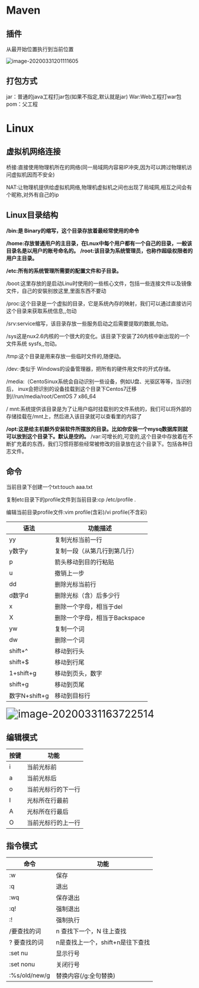 # Maven

## 插件

从最开始位置执行到当前位置

![image-20200331201111605](https://sumomoriaty.oss-cn-beijing.aliyuncs.com/image-20200331201111605.png)

## 打包方式

jar：普通的java工程打jar包(如果不指定,默认就是jar)
War:Web工程打war包
pom：父工程

# Linux

## 虚拟机网络连接

桥接:直接使用物理机所在的网络(同一局域网内容易IP冲突,因为可以跨过物理机访问虚拟机因而不安全)

NAT:让物理机提供给虚拟机网络,物理机虚拟机之间也出现了局域网,相互之间会有个昵称,对外有自己的ip

## Linux目录结构

**/bin:是 Binary的缩写，这个目录存放着最经常使用的命令**

**/home:存放普通用户的主目录，在Lnux中每个用户都有一个自己的目录，一般该目录名是以用户的账号命名的。**
**/root:该目录为系统管理员，也称作超级权限者的用户主目录。**

**/etc:所有的系统管理所需要的配置文件和子目录。**

/boot:这里存放的是启动Linu时使用的一些核心文件，包括一些连接文件以及镜像文件，自己的安裝别放这里,里面东西不要动

/proc:这个目录是一个虚拟的目录，它是系统內存的映射，我们可以通过直接访问这个目录来获取系统信息,,勿动

/srv:service缩写，该目录存放一些服务启动之后需要提取的数据,勿动。

/sys这是nux2.6内核的一个很大的变化。该目录下安装了26内核中新出现的一个文件系统 sysfs,,勿动。

/tmp:这个目录是用来存放一些临时文件的,随便动。

/dev:·类似于 Windows的设备管理器，把所有的硬件用文件的开式存储。

/media:（CentoSinux系统会自动识别一些设备，例如U盘、光驱区等等，当识别后， inux会把识别的设备挂载到这个目录下Centos7迁移到//run/media/root/CentOS 7 x86_64

/ mnt:系统提供该目录是为了让用户临时挂载别的文件系统的，我们可以将外部的存储挂载在/mnt上，然后进入该目录就可以查看里的内容了

**/opt:这是给主机额外安装软件所摆放的目录。比如你安装一个mysq数据库则就可以放到这个目录下。默认是空的。**
/var:可增长的,可变的,这个目录中存放着在不断扩充着的东西，我们习惯将那些经常被修改的目录放在这个目录下。包括各种日志文件。



## 命令

当前目录下创建一个txt:touch aaa.txt

复制etc目录下的profile文件到当前目录:cp /etc/profile  . 

编辑当前目录profile文件:vim profile(含彩)/vi profile(不含彩)

| 语法          | 功能描述                      |
| ------------- | ----------------------------- |
| yy            | 复制光标当前一行              |
| y数字y        | 复制一段（从第几行到第几行）  |
| p             | 箭头移动到目的行粘贴          |
| u             | 撤销上一步                    |
| dd            | 删除光标当前行                |
| d数字d        | 删除光标（含）后多少行        |
| x             | 删除一个字母，相当于del       |
| X             | 删除一个字母，相当于Backspace |
| yw            | 复制一个词                    |
| dw            | 删除一个词                    |
| shift+^       | 移动到行头                    |
| shift+$       | 移动到行尾                    |
| 1+shift+g     | 移动到页头，数字              |
| shift+g       | 移动到页尾                    |
| 数字N+shift+g | 移动到目标行                  |



<img src="https://sumomoriaty.oss-cn-beijing.aliyuncs.com/image-20200331163722514.png" alt="image-20200331163722514" style="zoom: 200%;" />

## 编辑模式

| 按键 | 功能               |
| ---- | ------------------ |
| i    | 当前光标前         |
| a    | 当前光标后         |
| o    | 当前光标行的下一行 |
| I    | 光标所在行最前     |
| A    | 光标所在行最后     |
| O    | 当前光标行的上一行 |

## 指令模式

| 命令          | 功能                             |
| ------------- | -------------------------------- |
| :w            | 保存                             |
| :q            | 退出                             |
| :wq           | 保存退出                             |
| :q!           | 强制退出                             |
| :!            | 强制执行                         |
| /要查找的词   | n 查找下一个，N 往上查找         |
| ? 要查找的词  | n是查找上一个，shift+n是往下查找 |
| :set nu       | 显示行号                         |
| :set nonu     | 关闭行号                         |
| :%s/old/new/g | 替换内容(/g:全句替换)            |





